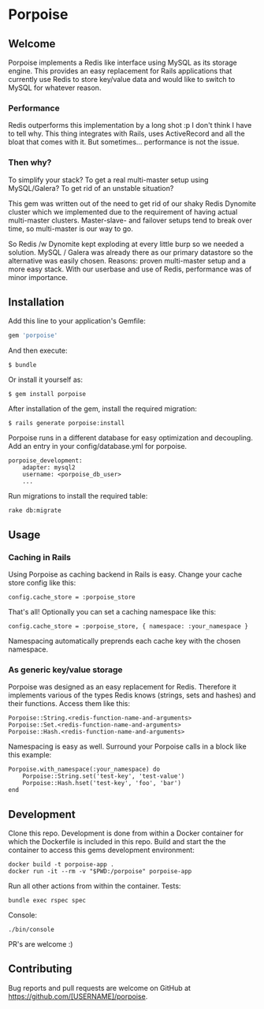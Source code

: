 # Porpoise

## Welcome

Porpoise implements a Redis like interface using MySQL as its storage engine. This provides an easy replacement for Rails applications that currently use Redis to store key/value data and would like to switch to MySQL for whatever reason.

### Performance

Redis outperforms this implementation by a long shot :p I don't think I have to tell why. This thing integrates with Rails, uses ActiveRecord and all the bloat that comes with it. But sometimes... performance is not the issue.

### Then why?

To simplify your stack? To get a real multi-master setup using MySQL/Galera? To get rid of an unstable situation?

This gem was written out of the need to get rid of our shaky Redis Dynomite cluster which we implemented due to the requirement of having actual multi-master clusters. Master-slave- and failover setups tend to break over time, so multi-master is our way to go.

So Redis /w Dynomite kept exploding at every little burp so we needed a solution. MySQL / Galera was already there as our primary datastore so the alternative was easily chosen. Reasons: proven multi-master setup and a more easy stack. With our userbase and use of Redis, performance was of minor importance.

## Installation

Add this line to your application's Gemfile:

```ruby
gem 'porpoise'
```

And then execute:

    $ bundle

Or install it yourself as:

    $ gem install porpoise

After installation of the gem, install the required migration:

    $ rails generate porpoise:install

Porpoise runs in a different database for easy optimization and decoupling. Add an entry in your config/database.yml for porpoise.

    porpoise_development:
        adapter: mysql2
        username: <porpoise_db_user>
        ...

Run migrations to install the required table:

    rake db:migrate

## Usage

### Caching in Rails

Using Porpoise as caching backend in Rails is easy. Change your cache store config like this:

    config.cache_store = :porpoise_store

That's all! Optionally you can set a caching namespace like this:

    config.cache_store = :porpoise_store, { namespace: :your_namespace }

Namespacing automatically preprends each cache key with the chosen namespace.

### As generic key/value storage
 
Porpoise was designed as an easy replacement for Redis. Therefore it implements various of the types Redis knows (strings, sets and hashes) and their functions. Access them like this:

    Porpoise::String.<redis-function-name-and-arguments>
    Porpoise::Set.<redis-function-name-and-arguments>
    Porpoise::Hash.<redis-function-name-and-arguments>

Namespacing is easy as well. Surround your Porpoise calls in a block like this example:

    Porpoise.with_namespace(:your_namespace) do
        Porpoise::String.set('test-key', 'test-value')
        Porpoise::Hash.hset('test-key', 'foo', 'bar')
    end

## Development

Clone this repo. Development is done from within a Docker container for which the Dockerfile is included in this repo. Build and start the the container to access this gems development environment:

    docker build -t porpoise-app .
    docker run -it --rm -v "$PWD:/porpoise" porpoise-app

Run all other actions from within the container. Tests:

    bundle exec rspec spec

Console:

    ./bin/console



PR's are welcome :)

## Contributing

Bug reports and pull requests are welcome on GitHub at https://github.com/[USERNAME]/porpoise.

